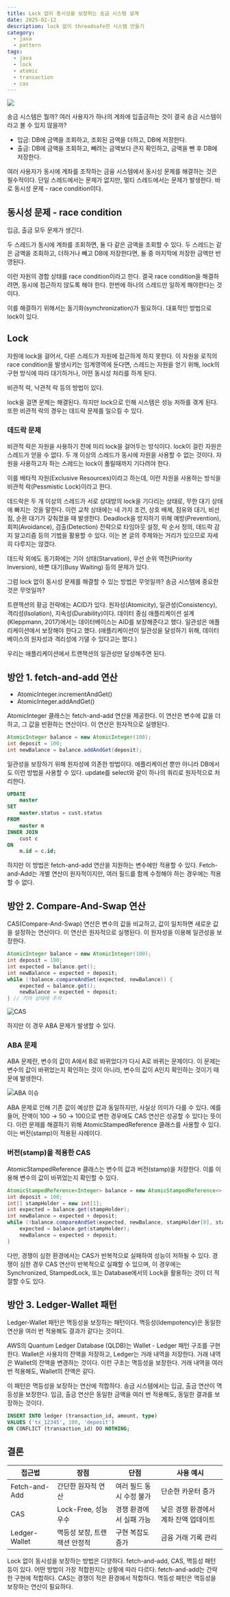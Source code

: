 ```yaml
---
title: Lock 없이 동시성을 보장하는 송금 시스템 설계
date: 2025-02-12
description: lock 없이 threadsafe한 시스템 만들기
category:
  - java
  - pattern
tags:
  - java
  - lock
  - atomic
  - transaction
  - cas
---
```

![](img/header.webp)

송금 시스템은 뭘까? 여러 사용자가 하나의 계좌에 입출금하는 것이 결국 송금 시스템이라고 볼 수 있지 않을까?

- 입금: DB에 금액을 조회하고, 조회된 금액을 더하고, DB에 저장한다.
- 출금: DB에 금액을 조회하고, 빼려는 금액보다 큰지 확인하고, 금액을 뺀 후 DB에 저장한다.

여러 사용자가 동시에 계좌를 조작하는 금융 시스템에서 동시성 문제를 해결하는 것은 필수적이다. 단일 스레드에서는 문제가 없지만, 멀티 스레드에서는 문제가 발생한다. 바로 동시성 문제 - race condition이다.

## 동시성 문제 - race condition

입금, 출금 모두 문제가 생긴다.

두 스레드가 동시에 계좌를 조회하면, 둘 다 같은 금액을 조회할 수 있다.
두 스레드는 같은 금액을 조회하고, 더하거나 빼고 DB에 저장한다면, 둘 중 마지막에 저장한 금액만 반영된다.

이런 자원의 경합 상태를 race condition이라고 한다.
결국 race condition을 해결하려면, 동시에 접근하지 않도록 해야 한다.
한번에 하나의 스레드만 일하게 해야한다는 것이다.

이를 해결하기 위해서는 동기화(synchronization)가 필요하다. 대표적인 방법으로 lock이 있다.

## Lock

자원에 lock을 걸어서, 다른 스레드가 자원에 접근하게 하지 못한다. 이 자원을 로직의 race condition을 발생시키는 임계영역에 둔다면, 스레드는 자원을 얻기 위해, lock의 구현 방식에 따라 대기하거나, 어떤 동시성 처리를 하게 된다.

비관적 락, 낙관적 락 등의 방법이 있다.

lock을 걸면 문제는 해결된다. 하지만 lock으로 인해 시스템은 성능 저하를 겪게 된다. 또한 비관적 락의 경우는 데드락 문제를 일으킬 수 있다.

### 데드락 문제

비관적 락은 자원을 사용하기 전에 미리 lock을 걸어두는 방식이다. lock이 걸린 자원은 스레드가 얻을 수 없다. 두 개 이상의 스레드가 동시에 자원을 사용할 수 없는 것이다. 자원을 사용하고자 하는 스레드는 lock이 풀릴때까지 기다려야 한다.

이를 배타적 자원(Exclusive Resources)이라고 하는데, 이런 자원을 사용하는 방식을 비관적 락(Pessmistic Lock)이라고 한다.

데드락은 두 개 이상의 스레드가 서로 상대방의 lock을 기다리는 상태로, 무한 대기 상태에 빠지는 것을 말한다. 이런 교착 상태에는 네 가지 조건, 상호 배제, 점유와 대기, 비선점, 순환 대기가 갖춰졌을 때 발생한다. Deadlock을 방지하기 위해 예방(Prevention), 회피(Avoidance), 검출(Detection) 전략으로 타임아웃 설정, 락 순서 정의, 데드락 감지 알고리즘 등의 기법을 활용할 수 있다. 이는 본 글의 주제와는 거리가 있으므로 자세히 다루지는 않겠다.

데드락 외에도 동기화에는 기아 상태(Starvation), 우선 순위 역전(Priority Inversion), 바쁜 대기(Busy Waiting) 등의 문제가 있다.

그럼 lock 없이 동시성 문제를 해결할 수 있는 방법은 무엇일까?
송금 시스템에 중요한 것은 무엇일까?

트랜잭션의 황금 전략에는 ACID가 있다. 원자성(Atomicity), 일관성(Consistency), 격리성(Isolation), 지속성(Durability)이다. 데이터 중심 애플리케이션 설계(Kleppmann, 2017)에서는 데이터베이스는 AID를 보장해준다고 했다. 일관성은 애플리케이션에서 보장해야 한다고 했다. (애플리케이션이 일관성을 달성하기 위해, 데이터베이스의 원자성과 격리성에 기댈 수 있다고는 했다.)

우리는 애플리케이션에서 트랜잭션의 일관성만 달성해주면 된다.

## 방안 1. fetch-and-add 연산

- AtomicInteger.incrementAndGet()
- AtomicInteger.addAndGet()

AtomicInteger 클래스는 fetch-and-add 연산을 제공한다. 이 연산은 변수에 값을 더하고, 그 값을 반환하는 연산이다. 이 연산은 원자적으로 실행된다.

```java
AtomicInteger balance = new AtomicInteger(100);
int deposit = 100;
int newBalance = balance.addAndGet(deposit);
```

일관성을 보장하기 위해 원자성에 의존한 방법이다.
애플리케이션 뿐만 아니라 DB에서도 이런 방법을 사용할 수 있다.
update를 select와 같이 하나의 쿼리로 원자적으로 처리한다.

```sql
UPDATE
    master
SET
    master.status = cust.status
FROM
    master m
INNER JOIN
    cust c
ON 
    m.id = c.id;
```

하지만 이 방법은 fetch-and-add 연산을 지원하는 변수에만 적용할 수 있다.
Fetch-and-Add는 개별 연산이 원자적이지만, 여러 필드를 함께 수정해야 하는 경우에는 적용할 수 없다.

## 방안 2. Compare-And-Swap 연산

CAS(Compare-And-Swap) 연산은 변수의 값을 비교하고, 값이 일치하면 새로운 값을 설정하는 연산이다. 이 연산은 원자적으로 실행된다. 이 원자성을 이용해 일관성을 보장한다.

```java
AtomicInteger balance = new AtomicInteger(100);
int deposit = 100;
int expected = balance.get();
int newBalance = expected + deposit;
while (!balance.compareAndSet(expected, newBalance)) {
    expected = balance.get();
    newBalance = expected + deposit;
} // 기아 상태에 주의
```

![CAS](./img/threads_cas-1-1024x572-2.webp)

하지만 이 경우 ABA 문제가 발생할 수 있다.

### ABA 문제

ABA 문제란, 변수의 값이 A에서 B로 바뀌었다가 다시 A로 바뀌는 문제이다.
이 문제는 변수의 값이 바뀌었는지 확인하는 것이 아니라, 변수의 값이 A인지 확인하는 것이기 때문에 발생한다.

![ABA 이슈](./img/threads_aba-1024x571-1.webp)

ABA 문제로 인해 기존 값이 예상한 값과 동일하지만, 사실상 의미가 다를 수 있다. 예를 들어, 잔액이 100 → 50 → 100으로 변한 경우에도 CAS 연산은 성공할 수 있다는 뜻이다. 이런 문제를 해결하기 위해 AtomicStampedReference 클래스를 사용할 수 있다. 이는 버전(stamp)이 적용된 사례이다.

### 버전(stamp)을 적용한 CAS

AtomicStampedReference 클래스는 변수의 값과 버전(stamp)을 저장한다. 이를 이용해 변수의 값이 바뀌었는지 확인할 수 있다.

```java
AtomicStampedReference<Integer> balance = new AtomicStampedReference<>(100, 0);
int deposit = 100;
int[] stampHolder = new int[1];
int expected = balance.get(stampHolder);
int newBalance = expected + deposit;
while (!balance.compareAndSet(expected, newBalance, stampHolder[0], stampHolder[0] + 1)) {
    expected = balance.get(stampHolder);
    newBalance = expected + deposit;
}
```

다만, 경쟁이 심한 환경에서는 CAS가 반복적으로 실패하여 성능이 저하될 수 있다.
경쟁이 심한 경우 CAS 연산이 반복적으로 실패할 수 있으며, 이 경우에는 Synchronized, StampedLock, 또는 Database에서의 Lock을 활용하는 것이 더 적절할 수도 있다.

## 방안 3. Ledger-Wallet 패턴

Ledger-Wallet 패턴은 멱등성을 보장하는 패턴이다. 멱등성(Idempotency)은 동일한 연산을 여러 번 적용해도 결과가 같다는 것이다.

AWS의 Quantum Ledger Database (QLDB)는 Wallet - Ledger 패턴 구조를 구현한다. Wallet은 사용자의 잔액을 저장하고, Ledger는 거래 내역을 저장한다. 거래 내역은 Wallet의 잔액을 변경하는 것이다. 이런 구조는 멱등성을 보장한다. 거래 내역을 여러 번 적용해도, Wallet의 잔액은 같다.

이 패턴은 멱등성을 보장하는 연산에 적합하다. 송금 시스템에서는 입금, 출금 연산이 멱등성을 보장한다. 입금, 출금 연산은 동일한 금액을 여러 번 적용해도, 동일한 결과를 보장하는 것이다.

```sql
INSERT INTO ledger (transaction_id, amount, type) 
VALUES ('tx_12345', 100, 'deposit') 
ON CONFLICT (transaction_id) DO NOTHING;
```

## 결론

| 접근법 | 장점 | 단점 | 사용 예시 |
|--------|------|------|----------|
| Fetch-and-Add | 간단한 원자적 연산 | 여러 필드 동시 수정 불가 | 단순한 카운터 증가 |
| CAS | Lock-Free, 성능 우수 | 경쟁 환경에서 실패 가능 | 낮은 경쟁 환경에서 계좌 잔액 업데이트 |
| Ledger-Wallet | 멱등성 보장, 트랜잭션 안정적 | 구현 복잡도 증가 | 금융 거래 기록 관리 |

Lock 없이 동시성을 보장하는 방법은 다양하다. fetch-and-add, CAS, 멱등성 패턴 등이 있다. 어떤 방법이 가장 적합한지는 상황에 따라 다르다.  fetch-and-add는 간략한 구현에 적합하다. CAS는 경쟁이 적은 환경에서 적합하다. 멱등성 패턴은 멱등성을 보장하는 연산이 필요하다.
